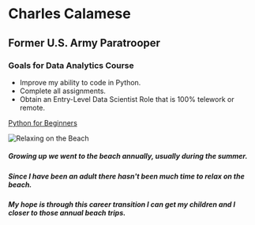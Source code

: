 # Charles Calamese
## Former U.S. Army Paratrooper


### Goals for Data Analytics Course
* Improve my ability to code in Python.
* Complete all assignments.
* Obtain an Entry-Level Data Scientist Role that is 100% telework or remote.


[Python for Beginners](https://www.python.org/about/gettingstarted/ "Python for Beginners")



![Relaxing on the Beach](https://media-cdn.tripadvisor.com/media/photo-s/06/4e/ac/9f/relaxing-on-the-beach.jpg)

##### Growing up we went to the beach annually, usually during the summer. 
##### Since I have been an adult there hasn't been much time to relax on the beach.
##### My hope is through this career transition I can get my children and I closer to those annual beach trips.
